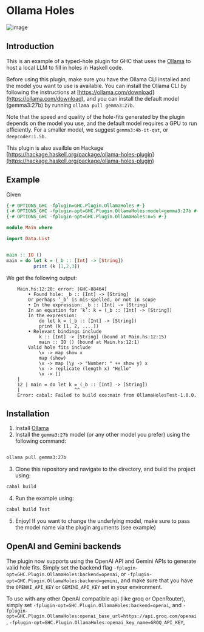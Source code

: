 # Ollama Holes

![image](https://github.com/user-attachments/assets/649ffcd2-0560-47d6-bbbe-74bae08cbb70)

## Introduction
This is an example of a typed-hole plugin for GHC that uses the [Ollama](https://ollama.com/) to host a local LLM to fill in holes in Haskell code.

Before using this plugin, make sure you have the Ollama CLI installed and the model you want to use is available.
You can install the Ollama CLI by following the instructions at [https://ollama.com/download](https://ollama.com/download),
and you can install the default model (gemma3:27b) by running `ollama pull gemma3:27b`.

Note that the speed and quality of the hole-fits generated by the plugin depends on
the model you use, and the default model requires a GPU to run efficiently.
For a smaller model, we suggest `gemma3:4b-it-qat`, or `deepcoder:1.5b`.

This plugin is also availble on Hackage [https://hackage.haskell.org/package/ollama-holes-plugin](https://hackage.haskell.org/package/ollama-holes-plugin)

## Example
Given

```haskell
{-# OPTIONS_GHC -fplugin=GHC.Plugin.OllamaHoles #-}
{-# OPTIONS_GHC -fplugin-opt=GHC.Plugin.OllamaHoles:model=gemma3:27b #-}
{-# OPTIONS_GHC -fplugin-opt=GHC.Plugin.OllamaHoles:n=5 #-}

module Main where

import Data.List


main :: IO ()
main = do let k = (_b :: [Int] -> [String])
          print (k [1,2,3])

```

We get the following output:


```text
    Main.hs:12:20: error: [GHC-88464]
        • Found hole: _b :: [Int] -> [String]
        Or perhaps ‘_b’ is mis-spelled, or not in scope
        • In the expression: _b :: [Int] -> [String]
        In an equation for ‘k’: k = (_b :: [Int] -> [String])
        In the expression:
            do let k = (_b :: [Int] -> [String])
            print (k [1, 2, ....])
        • Relevant bindings include
            k :: [Int] -> [String] (bound at Main.hs:12:15)
            main :: IO () (bound at Main.hs:12:1)
        Valid hole fits include
            \x -> map show x
            map (show)
            \x -> map (\y -> "Number: " ++ show y) x
            \x -> replicate (length x) "Hello"
            \x -> []
    |
    12 | main = do let k = (_b :: [Int] -> [String])
    |                    ^^
    Error: cabal: Failed to build exe:main from OllamaHolesTest-1.0.0.
```

## Installation

1. Install [Ollama](https://ollama.com/download)
2. Install the `gemma3:27b` model (or any other model you prefer) using the following command:

```bash

ollama pull gemma3:27b
```
3. Clone this repository and navigate to the directory, and build the project using:

```bash
cabal build
```
4. Run the example using:

```bash
cabal build Test
```

5. Enjoy! If you want to change the underlying model, make sure to pass the model name via the plugin arguments (see example)

## OpenAI and Gemini backends

The plugin now supports using the OpenAI API and Gemini APIs to generate valid hole fits.
Simply set the backend flag `-fplugin-opt=GHC.Plugin.OllamaHoles:backend=openai`,
or `-fplugin-opt=GHC.Plugin.OllamaHoles:backend=gemini`, and make sure that
you have the `OPENAI_API_KEY` or `GEMINI_API_KEY` set in your environment.

To use with any other OpenAI compatible api (like groq or OpenRouter), simply set
`-fplugin-opt=GHC.Plugin.OllamaHoles:backend=openai`,
and
`-fplugin-opt=GHC.Plugin.OllamaHoles:openai_base_url=https://api.groq.com/openai`,
`-fplugin-opt=GHC.Plugin.OllamaHoles:openai_key_name=GROQ_API_KEY`,
